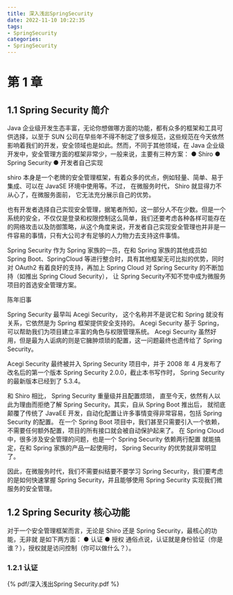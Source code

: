 ```yaml
---
title: 深入浅出SpringSecurity
date: 2022-11-10 10:22:35
tags:
- SpringSecurity
categories:
- SpringSecurity
---
```


# 第 1 章

## 1.1 Spring Security 简介  

Java 企业级开发生态丰富，无论你想做哪方面的功能，都有众多的框架和工具可供选择，以至于 SUN 公司在早些年不得不制定了很多规范，这些规范在今天依然影响着我们的开发，安全领域也是如此。然而，不同于其他领域，在 Java 企业级开发中，安全管理方面的框架非常少，一般来说，主要有三种方案：
●     Shiro
●     Spring Security
●     开发者自己实现

shiro 本身是一个老牌的安全管理框架，有着众多的优点，例如轻量、简单、易于集成、可以在 JavaSE 环境中使用等。不过， 在微服务时代， Shiro 就显得力不从心了，在微服务面前， 它无法充分展示自己的优势。

也有开发者选择自己实现安全管理，据笔者所知，这一部分人不在少数。但是一个系统的安全，不仅仅是登录和权限控制这么简单，我们还要考虑各种各样可能存在的网络攻击以及防御策略，从这个角度来说，开发者自己实现安全管理也并非是一件容易的事情，只有大公司才有足够的人力物力去支持这件事情。  

Spring Security 作为 Spring 家族的一员，在和 Spring 家族的其他成员如 Spring Boot、SpringCloud 等进行整合时，具有其他框架无可比拟的优势，同时对 OAuth2 有着良好的支持，再加上 Spring Cloud 对 Spring Security 的不断加持（如推出 Spring Cloud Security）， 让 Spring Security不知不觉中成为微服务项目的首选安全管理方案。  

陈年旧事  

Spring Security 最早叫 Acegi Security， 这个名称并不是说它和 Spring 就没有关系，它依然是为 Spring 框架提供安全支持的。 Acegi Security 基于 Spring，可以帮助我们为项目建立丰富的角色与权限管理系统。 Acegi Security 虽然好用，但是最为人诟病的则是它臃肿烦琐的配置，这一问题最终也遗传给了 Spring Security。

Acegi Security 最终被并入 Spring Security 项目中，并于 2008 年 4 月发布了改名后的第一个版本 Spring Security 2.0.0，截止本书写作时， Spring Security 的最新版本已经到了 5.3.4。

和 Shiro 相比， Spring Security 重量级并且配置烦琐， 直至今天，依然有人以此为理由而拒绝了解 Spring Security。其实，自从 Spring Boot 推出后， 就彻底颠覆了传统了 JavaEE 开发，自动化配置让许多事情变得非常容易，包括 Spring Security 的配置。 在一个 Spring Boot 项目中，我们甚至只需要引入一个依赖，不需要任何额外配置，项目的所有接口就会被自动保护起来了。 在 Spring Cloud 中，很多涉及安全管理的问题，也是一个 Spring Security 依赖两行配置
就能搞定，在和 Spring 家族的产品一起使用时， Spring Security 的优势就非常明显了。

因此，在微服务时代，我们不需要纠结要不要学习 Spring Security，我们要考虑的是如何快速掌握 Spring Security，并且能够使用 Spring Security 实现我们微服务的安全管理。  

## 1.2 Spring Security 核心功能  

对于一个安全管理框架而言，无论是 Shiro 还是 Spring  Security，最核心的功能，无非就
是如下两方面：
●     认证
●     授权
通俗点说，认证就是身份验证（你是谁？），授权就是访问控制（你可以做什么？）。

### 1.2.1 认证  

{% pdf/深入浅出Spring Security.pdf %}
